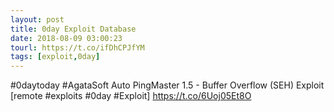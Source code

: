 ```yaml
---
layout: post
title: 0day Exploit Database
date: 2018-08-09 03:00:23
tourl: https://t.co/ifDhCPJfYM
tags: [exploit,0day]
---
```

#0daytoday #AgataSoft Auto PingMaster 1.5 - Buffer Overflow (SEH) Exploit [remote #exploits #0day #Exploit] https://t.co/6Uoj05Et8O